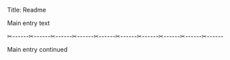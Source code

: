 Title: Readme

Main entry text

✂------✂------✂------✂------✂------✂------✂------✂------✂------✂------

Main entry continued
